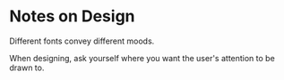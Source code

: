 # Notes on Design

Different fonts convey different moods.

When designing, ask yourself where you want the user's attention to be drawn to.&#x20;

